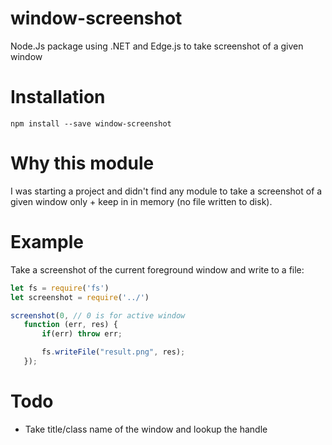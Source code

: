 # window-screenshot
Node.Js package using .NET and Edge.js to take screenshot of a given window


# Installation
 
 ```
 npm install --save window-screenshot
 ```
 
# Why this module
 
 I was starting a project and didn't find any module to take a screenshot of a given window only + keep in in memory (no file written to disk).

 
# Example
 
 Take a screenshot of the current foreground window and write to a file:
 ```javascript
let fs = require('fs')
let screenshot = require('../')

screenshot(0, // 0 is for active window
    function (err, res) {
        if(err) throw err;

        fs.writeFile("result.png", res);
    });
 ```
 
 
# Todo
 
 -  Take title/class name of the window and lookup the handle
 
